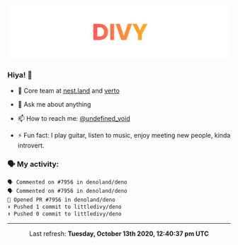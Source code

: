 
![](https://github.com/divy-work/divy-work/raw/master/assets/divy.png)

### Hiya! 👋

- 🔭 Core team at [nest.land](https://github.com/nestdotland/nest.land) and [verto](https://github.com/useverto/verto)

- 💬 Ask me about anything

- 📫 How to reach me: [@undefined_void](https://instagram.com/divy.exe)

- ⚡ Fun fact: I play guitar, listen to music, enjoy meeting new people, kinda introvert.

### 🗣 My activity:

```
🗣 Commented on #7956 in denoland/deno
🗣 Commented on #7956 in denoland/deno
💪 Opened PR #7956 in denoland/deno
⬆️ Pushed 1 commit to littledivy/deno
⬆️ Pushed 0 commit to littledivy/deno
```

------------
<p align="center">Last refresh: <b>Tuesday, October 13th 2020, 12:40:37 pm UTC</b></p>

